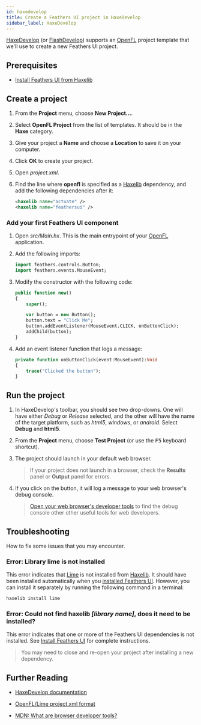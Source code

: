 ```yaml
---
id: haxedevelop
title: Create a Feathers UI project in HaxeDevelop
sidebar_label: HaxeDevelop
---
```


[HaxeDevelop](https://haxedevelop.org/) (or [FlashDevelop](https://flashdevelop.org/)) supports an [OpenFL](https://openfl.org/) project template that we'll use to create a new Feathers UI project.

## Prerequisites

- [Install Feathers UI from Haxelib](installation.md)

## Create a project

1. From the **Project** menu, choose **New Project…**.

1. Select **OpenFL Project** from the list of templates. It should be in the **Haxe** category.

1. Give your project a **Name** and choose a **Location** to save it on your computer.

1. Click **OK** to create your project.

1. Open _project.xml_.

1. Find the line where **openfl** is specified as a [Haxelib](https://lib.haxe.org/) dependency, and add the following dependencies after it:

   ```xml
   <haxelib name="actuate" />
   <haxelib name="feathersui" />
   ```

### Add your first Feathers UI component

1. Open _src/Main.hx_. This is the main entrypoint of your [OpenFL](https://openfl.org/) application.

1. Add the following imports:

   ```hx
   import feathers.controls.Button;
   import feathers.events.MouseEvent;
   ```

1. Modify the constructor with the following code:

   ```hx
   public function new()
   {
       super();

       var button = new Button();
       button.text = "Click Me";
       button.addEventListener(MouseEvent.CLICK, onButtonClick);
       addChild(button);
   }
   ```

1. Add an event listener function that logs a message:

   ```hx
   private function onButtonClick(event:MouseEvent):Void
   {
       trace("Clicked the button");
   }
   ```

## Run the project

1. In HaxeDevelop's toolbar, you should see two drop-downs. One will have either _Debug_ or _Release_ selected, and the other will have the name of the target platform, such as _html5_, _windows_, or _android_. Select **Debug** and **html5**.

1. From the **Project** menu, choose **Test Project** (or use the <kbd>F5</kbd> keyboard shortcut).

1. The project should launch in your default web browser.

   > If your project does not launch in a browser, check the **Results** panel or **Output** panel for errors.

1. If you click on the button, it will log a message to your web browser's debug console.
   > [Open your web browser's developer tools](https://developer.mozilla.org/en-US/docs/Learn/Common_questions/What_are_browser_developer_tools) to find the debug console other other useful tools for web developers.

## Troubleshooting

How to fix some issues that you may encounter.

### Error: Library lime is not installed

This error indicates that [Lime](https://lime.software/) is not installed from [Haxelib](https://lib.haxe.org/). It should have been installed automatically when you [installed Feathers UI](installation.md). However, you can install it separately by running the following command in a terminal:

```sh
haxelib install lime
```

### Error: Could not find haxelib _[library name]_, does it need to be installed?

This error indicates that one or more of the Feathers UI dependencies is not installed. See [Install Feathers UI](installation.md) for complete instructions.

> You may need to close and re-open your project after installing a new dependency.

## Further Reading

- [HaxeDevelop documentation](https://haxedevelop.org/system-requirements.html)

- [OpenFL/Lime project.xml format](https://lime.software/docs/project-files/xml-format/)

- [MDN: What are browser developer tools?](https://developer.mozilla.org/en-US/docs/Learn/Common_questions/What_are_browser_developer_tools)
